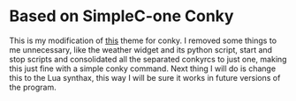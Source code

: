 # Based on SimpleC-one Conky

This is my modification of [this](https://www.gnome-look.org/p/1265258/) theme for conky.
I removed some things to me unnecessary, like the weather widget and its python script, start and stop scripts and consolidated all the separated conkyrcs to just one, making this just fine with a simple conky command.
Next thing I will do is change this to the Lua synthax, this way I will be sure it works in future versions of the program.
